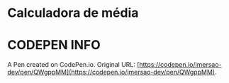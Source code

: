 # Calculadora de média



# CODEPEN INFO
A Pen created on CodePen.io. Original URL: [https://codepen.io/imersao-dev/pen/QWgppMM](https://codepen.io/imersao-dev/pen/QWgppMM).


